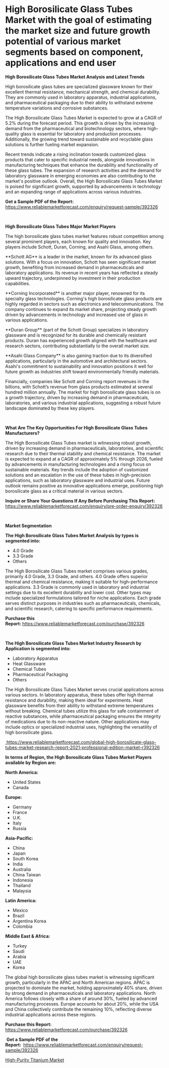 <p><h1>High Borosilicate Glass Tubes Market with the goal of estimating the market size and future growth potential of various market segments based on component, applications and end user</h1></p><p><strong>High Borosilicate Glass Tubes Market Analysis and Latest Trends</strong></p>
<p><p>High borosilicate glass tubes are specialized glassware known for their excellent thermal resistance, mechanical strength, and chemical durability. They are commonly used in laboratory apparatus, industrial applications, and pharmaceutical packaging due to their ability to withstand extreme temperature variations and corrosive substances. </p><p>The High Borosilicate Glass Tubes Market is expected to grow at a CAGR of 5.2% during the forecast period. This growth is driven by the increasing demand from the pharmaceutical and biotechnology sectors, where high-quality glass is essential for laboratory and production processes. Additionally, the growing trend toward sustainable and recyclable glass solutions is further fueling market expansion. </p><p>Recent trends indicate a rising inclination towards customized glass products that cater to specific industrial needs, alongside innovations in manufacturing techniques that enhance the durability and functionality of these glass tubes. The expansion of research activities and the demand for laboratory glassware in emerging economies are also contributing to the market's positive outlook. Overall, the High Borosilicate Glass Tubes Market is poised for significant growth, supported by advancements in technology and an expanding range of applications across various industries.</p></p>
<p><strong>Get a Sample PDF of the Report:&nbsp;</strong> <a href="https://www.reliablemarketforecast.com/enquiry/request-sample/392326?utm_campaign=2397&utm_medium=2&utm_source=Github&utm_content=ia&utm_term=29032025&utm_id=high-borosilicate-glass-tubes">https://www.reliablemarketforecast.com/enquiry/request-sample/392326</a></p>
<p>&nbsp;</p>
<p><strong>High Borosilicate Glass Tubes Major Market Players</strong></p>
<p><p>The high borosilicate glass tubes market features robust competition among several prominent players, each known for quality and innovation. Key players include Schott, Duran, Corning, and Asahi Glass, among others.</p><p>**Schott AG** is a leader in the market, known for its advanced glass solutions. With a focus on innovation, Schott has seen significant market growth, benefiting from increased demand in pharmaceuticals and laboratory applications. Its revenue in recent years has reflected a steady upward trajectory, underpinned by investment in their production capabilities.</p><p>**Corning Incorporated** is another major player, renowned for its specialty glass technologies. Corning's high borosilicate glass products are highly regarded in sectors such as electronics and telecommunications. The company continues to expand its market share, projecting steady growth driven by advancements in technology and increased use of glass in various applications.</p><p>**Duran Group** (part of the Schott Group) specializes in laboratory glassware and is recognized for its durable and chemically resistant products. Duran has experienced growth aligned with the healthcare and research sectors, contributing substantially to the overall market size.</p><p>**Asahi Glass Company** is also gaining traction due to its diversified applications, particularly in the automotive and architectural sectors. Asahi's commitment to sustainability and innovation positions it well for future growth as industries shift toward environmentally friendly materials.</p><p>Financially, companies like Schott and Corning report revenues in the billions, with Schott’s revenue from glass products estimated at several hundred million annually. The market for high borosilicate glass tubes is on a growth trajectory, driven by increasing demand in pharmaceuticals, laboratories, and various industrial applications, suggesting a robust future landscape dominated by these key players.</p></p>
<p>&nbsp;</p>
<p><strong>What Are The Key Opportunities For High Borosilicate Glass Tubes Manufacturers?</strong></p>
<p><p>The High Borosilicate Glass Tubes market is witnessing robust growth, driven by increasing demand in pharmaceuticals, laboratories, and scientific research due to their thermal stability and chemical resistance. The market is expected to expand at a CAGR of approximately 5% through 2026, fueled by advancements in manufacturing technologies and a rising focus on sustainable materials. Key trends include the adoption of customized solutions and an escalation in the use of these tubes in high-precision applications, such as laboratory glassware and industrial uses. Future outlook remains positive as innovative applications emerge, positioning high borosilicate glass as a critical material in various sectors.</p></p>
<p><strong>Inquire or Share Your Questions If Any Before Purchasing This Report:</strong> <a href="https://www.reliablemarketforecast.com/enquiry/pre-order-enquiry/392326?utm_campaign=2397&utm_medium=2&utm_source=Github&utm_content=ia&utm_term=29032025&utm_id=high-borosilicate-glass-tubes">https://www.reliablemarketforecast.com/enquiry/pre-order-enquiry/392326</a></p>
<p>&nbsp;</p>
<p><strong>Market Segmentation</strong></p>
<p><strong>The High Borosilicate Glass Tubes Market Analysis by types is segmented into:</strong></p>
<p><ul><li>4.0 Grade</li><li>3.3 Grade</li><li>Others</li></ul></p>
<p><p>The High Borosilicate Glass Tubes market comprises various grades, primarily 4.0 Grade, 3.3 Grade, and others. 4.0 Grade offers superior thermal and chemical resistance, making it suitable for high-performance applications. 3.3 Grade is commonly used in laboratory and industrial settings due to its excellent durability and lower cost. Other types may include specialized formulations tailored for niche applications. Each grade serves distinct purposes in industries such as pharmaceuticals, chemicals, and scientific research, catering to specific performance requirements.</p></p>
<p><strong>Purchase this Report:&nbsp;</strong><a href="https://www.reliablemarketforecast.com/purchase/392326?utm_campaign=2397&utm_medium=2&utm_source=Github&utm_content=ia&utm_term=29032025&utm_id=high-borosilicate-glass-tubes">https://www.reliablemarketforecast.com/purchase/392326</a></p>
<p>&nbsp;</p>
<p><strong>The High Borosilicate Glass Tubes Market Industry Research by Application is segmented into:</strong></p>
<p><ul><li>Laboratory Apparatus</li><li>Heat Glassware</li><li>Chemical Tubes</li><li>Pharmaceutical Packaging</li><li>Others</li></ul></p>
<p><p>The High Borosilicate Glass Tubes Market serves crucial applications across various sectors. In laboratory apparatus, these tubes offer high thermal resistance and durability, making them ideal for experiments. Heat glassware benefits from their ability to withstand extreme temperatures without breaking. Chemical tubes utilize this glass for safe containment of reactive substances, while pharmaceutical packaging ensures the integrity of medications due to its non-reactive nature. Other applications may include optics or specialized industrial uses, highlighting the versatility of high borosilicate glass.</p></p>
<p><a href="https://www.reliablemarketforecast.com/global-high-borosilicate-glass-tubes-market-research-report-2021-professional-edition-market-r392326?utm_campaign=2397&utm_medium=2&utm_source=Github&utm_content=ia&utm_term=29032025&utm_id=high-borosilicate-glass-tubes">&nbsp;https://www.reliablemarketforecast.com/global-high-borosilicate-glass-tubes-market-research-report-2021-professional-edition-market-r392326</a></p>
<p><strong>In terms of Region, the High Borosilicate Glass Tubes Market Players available by Region are:</strong></p>
<p>
    <p> <strong> North America: </strong>
        <ul>
            <li>United States</li>
            <li>Canada</li>
        </ul>
        </p> 
    <p> <strong> Europe: </strong>
        <ul>
            <li>Germany</li>
            <li>France</li>
            <li>U.K.</li>
            <li>Italy</li>
            <li>Russia</li>
        </ul>
        </p> 
    <p> <strong> Asia-Pacific: </strong>
        <ul>
            <li>China</li>
            <li>Japan</li>
            <li>South Korea</li>
            <li>India</li>
            <li>Australia</li>
            <li>China Taiwan</li>
            <li>Indonesia</li>
            <li>Thailand</li>
            <li>Malaysia</li>
        </ul>
        </p> 
    <p> <strong> Latin America: </strong>
        <ul>
            <li>Mexico</li>
            <li>Brazil</li>
            <li>Argentina Korea</li>
            <li>Colombia</li>
        </ul>
        </p> 
    <p> <strong> Middle East & Africa: </strong>
        <ul>
            <li>Turkey</li>
            <li>Saudi</li>
            <li>Arabia</li>
            <li>UAE</li>
            <li>Korea</li>
        </ul>
    </p>
    </p>
<p><p>The global high borosilicate glass tubes market is witnessing significant growth, particularly in the APAC and North American regions. APAC is projected to dominate the market, holding approximately 40% share, driven by strong demand in pharmaceuticals and laboratory applications. North America follows closely with a share of around 30%, fueled by advanced manufacturing processes. Europe accounts for about 20%, while the USA and China collectively contribute the remaining 10%, reflecting diverse industrial applications across these regions.</p></p>
<p><strong>Purchase this Report: </strong><a href="https://www.reliablemarketforecast.com/purchase/392326?utm_campaign=2397&utm_medium=2&utm_source=Github&utm_content=ia&utm_term=29032025&utm_id=high-borosilicate-glass-tubes">https://www.reliablemarketforecast.com/purchase/392326</a></p>
<p>&nbsp;<strong>Get a Sample PDF of the Report:&nbsp;&nbsp;</strong><a href="https://www.reliablemarketforecast.com/enquiry/request-sample/392326?utm_campaign=2397&utm_medium=2&utm_source=Github&utm_content=ia&utm_term=29032025&utm_id=high-borosilicate-glass-tubes">https://www.reliablemarketforecast.com/enquiry/request-sample/392326</a></p>
<p><strong></strong></p>
<p><p><a href="https://github.com/FahadAhmed223/Market-Research-Report-List-2/blob/main/high-purity-titanium-market.md?utm_campaign=2397&utm_medium=2&utm_source=Github&utm_content=ia&utm_term=29032025&utm_id=high-borosilicate-glass-tubes">High-Purity Titanium Market</a></p></p>